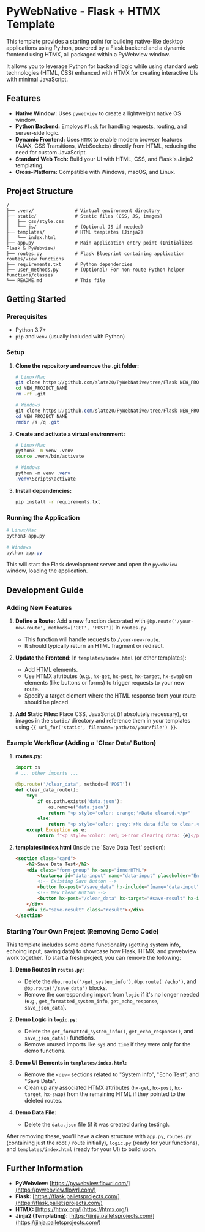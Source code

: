 # PyWebNative - Flask + HTMX Template

This template provides a starting point for building native-like desktop applications using Python, powered by a Flask backend and a dynamic frontend using HTMX, all packaged within a PyWebview window.

It allows you to leverage Python for backend logic while using standard web technologies (HTML, CSS) enhanced with HTMX for creating interactive UIs with minimal JavaScript.

## Features

*   **Native Window:** Uses `pywebview` to create a lightweight native OS window.
*   **Python Backend:** Employs `Flask` for handling requests, routing, and server-side logic.
*   **Dynamic Frontend:** Uses `HTMX` to enable modern browser features (AJAX, CSS Transitions, WebSockets) directly from HTML, reducing the need for custom JavaScript.
*   **Standard Web Tech:** Build your UI with HTML, CSS, and Flask's Jinja2 templating.
*   **Cross-Platform:** Compatible with Windows, macOS, and Linux.

## Project Structure

```
/
├── .venv/               # Virtual environment directory
├── static/              # Static files (CSS, JS, images)
│   ├── css/style.css
│   └── js/              # (Optional JS if needed)
├── templates/           # HTML templates (Jinja2)
│   └── index.html
├── app.py               # Main application entry point (Initializes Flask & PyWebview)
├── routes.py            # Flask Blueprint containing application routes/view functions
├── requirements.txt     # Python dependencies
├── user_methods.py      # (Optional) For non-route Python helper functions/classes
└── README.md            # This file
```

## Getting Started

### Prerequisites

*   Python 3.7+
*   `pip` and `venv` (usually included with Python)

### Setup

1.  **Clone the repository and remove the .git folder:**
    ```bash
    # Linux/Mac
    git clone https://github.com/slate20/PyWebNative/tree/Flask NEW_PROJECT_NAME
    cd NEW_PROJECT_NAME
    rm -rf .git
    ```
    ```powershell
    # Windows
    git clone https://github.com/slate20/PyWebNative/tree/Flask NEW_PROJECT_NAME
    cd NEW_PROJECT_NAME
    rmdir /s /q .git
    ```

2.  **Create and activate a virtual environment:**
    ```bash
    # Linux/Mac
    python3 -m venv .venv
    source .venv/bin/activate
    ```
    ```powershell
    # Windows
    python -m venv .venv
    .venv\Scripts\activate
    ```

3.  **Install dependencies:**
    ```bash
    pip install -r requirements.txt
    ```

### Running the Application

```bash
# Linux/Mac
python3 app.py
```
```powershell
# Windows
python app.py
```

This will start the Flask development server and open the `pywebview` window, loading the application.

## Development Guide

### Adding New Features

1.  **Define a Route:** Add a new function decorated with `@bp.route('/your-new-route', methods=['GET', 'POST'])` in `routes.py`.
    *   This function will handle requests to `/your-new-route`.
    *   It should typically return an HTML fragment or redirect.

2.  **Update the Frontend:** In `templates/index.html` (or other templates):
    *   Add HTML elements.
    *   Use HTMX attributes (e.g., `hx-get`, `hx-post`, `hx-target`, `hx-swap`) on elements (like buttons or forms) to trigger requests to your new route.
    *   Specify a target element where the HTML response from your route should be placed.

3.  **Add Static Files:** Place CSS, JavaScript (if absolutely necessary), or images in the `static/` directory and reference them in your templates using `{{ url_for('static', filename='path/to/your/file') }}`.

### Example Workflow (Adding a 'Clear Data' Button)

1.  **routes.py:**
    ```python
    import os
    # ... other imports ...

    @bp.route('/clear_data', methods=['POST'])
    def clear_data_route():
        try:
            if os.path.exists('data.json'):
                os.remove('data.json')
                return "<p style='color: orange;'>Data cleared.</p>"
            else:
                return "<p style='color: grey;'>No data file to clear.</p>"
        except Exception as e:
            return f"<p style='color: red;'>Error clearing data: {e}</p>"
    ```

2.  **templates/index.html** (Inside the 'Save Data Test' section):
    ```html
    <section class="card">
        <h2>Save Data Test</h2>
        <div class="form-group" hx-swap="innerHTML">
            <textarea id="data-input" name="data-input" placeholder="Enter JSON data to save..."></textarea>
            <!-- Existing Save Button -->
            <button hx-post="/save_data" hx-include="[name='data-input']" hx-target="#save-result" hx-indicator="#save-result">Save Data</button>
            <!-- New Clear Button -->
            <button hx-post="/clear_data" hx-target="#save-result" hx-indicator="#save-result">Clear Saved Data</button>
        </div>
        <div id="save-result" class="result"></div>
    </section>
    ```

### Starting Your Own Project (Removing Demo Code)

This template includes some demo functionality (getting system info, echoing input, saving data) to showcase how Flask, HTMX, and pywebview work together. To start a fresh project, you can remove the following:

1.  **Demo Routes in `routes.py`:**
    *   Delete the `@bp.route('/get_system_info')`, `@bp.route('/echo')`, and `@bp.route('/save_data')` blocks.
    *   Remove the corresponding import from `logic` if it's no longer needed (e.g., `get_formatted_system_info`, `get_echo_response`, `save_json_data`).

2.  **Demo Logic in `logic.py`:**
    *   Delete the `get_formatted_system_info()`, `get_echo_response()`, and `save_json_data()` functions.
    *   Remove unused imports like `sys` and `time` if they were only for the demo functions.

3.  **Demo UI Elements in `templates/index.html`:**
    *   Remove the `<div>` sections related to "System Info", "Echo Test", and "Save Data".
    *   Clean up any associated HTMX attributes (`hx-get`, `hx-post`, `hx-target`, `hx-swap`) from the remaining HTML if they pointed to the deleted routes.

4.  **Demo Data File:**
    *   Delete the `data.json` file (if it was created during testing).

After removing these, you'll have a clean structure with `app.py`, `routes.py` (containing just the root `/` route initially), `logic.py` (ready for your functions), and `templates/index.html` (ready for your UI) to build upon.

## Further Information

*   **PyWebview:** [https://pywebview.flowrl.com/](https://pywebview.flowrl.com/)
*   **Flask:** [https://flask.palletsprojects.com/](https://flask.palletsprojects.com/)
*   **HTMX:** [https://htmx.org/](https://htmx.org/)
*   **Jinja2 (Templating):** [https://jinja.palletsprojects.com/](https://jinja.palletsprojects.com/)
